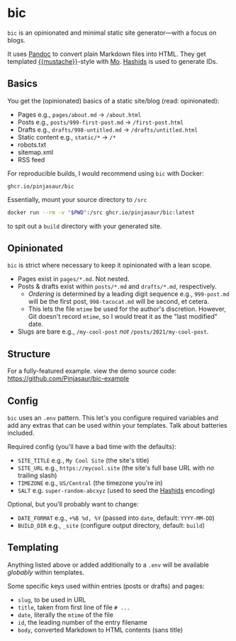 # bic

`bic` is an opinionated and minimal static site generator&mdash;with a focus on
blogs.

It uses [Pandoc] to convert plain Markdown files into HTML. They get templated
[{{mustache}}]-style with [Mo]. [Hashids] is used to generate IDs.

## Basics

You get the (opinionated) basics of a static site/blog (read: opinionated):

- Pages e.g., `pages/about.md` &rarr; `/about.html`
- Posts e.g., `posts/999-first-post.md` &rarr; `/first-post.html`
- Drafts e.g., `drafts/998-untitled.md` &rarr; `/drafts/untitled.html`
- Static content e.g., `static/*` &rarr; `/*`
- robots.txt
- sitemap.xml
- RSS feed

For reproducible builds, I would recommend using `bic` with Docker:

`ghcr.io/pinjasaur/bic`

Essentially, mount your source directory to `/src`

```bash
docker run --rm -v "$PWD":/src ghcr.io/pinjasaur/bic:latest
```

to spit out a `build` directory with your generated site.

## Opinionated

`bic` is strict where necessary to keep it opinionated with a lean scope.

- Pages exist in `pages/*.md`. Not nested.
- Posts & drafts exist within `posts/*.md` and `drafts/*.md`, respectively.
    - _Ordering_ is determined by a leading digit sequence e.g., `999-post.md`
    will be the first post, `998-tacocat.md` will be second, et cetera.
    - This lets the file `mtime` be used for the author's discretion. However,
    Git doesn't record `mtime`, so I would treat it as the "last modified" date.
- Slugs are bare e.g., `/my-cool-post` _not_ `/posts/2021/my-cool-post`.

## Structure

For a fully-featured example. view the demo source code: https://github.com/Pinjasaur/bic-example

## Config

`bic` uses an `.env` pattern. This let's you configure required variables and add
any extras that can be used within your templates. Talk about batteries included.

Required config (you'll have a bad time with the defaults):

- `SITE_TITLE` e.g., `My Cool Site` (the site's title)
- `SITE_URL` e.g., `https://mycool.site` (the site's full base URL with _no_ trailing slash)
- `TIMEZONE` e.g., `US/Central` (the timezone you're in)
- `SALT` e.g. `super-random-abcxyz` (used to seed the [Hashids] encoding)

Optional, but you'll probably want to change:

- `DATE_FORMAT` e.g., `+%B %d, %Y` (passed into `date`, default: `YYYY-MM-DD`)
- `BUILD_DIR` e.g., `_site` (configure output directory, default: `build`)

## Templating

Anything listed above or added additionally to a `.env` will be available
_globably_ within templates.

Some specific keys used within entries (posts or drafts) and pages:

- `slug`, to be used in URL
- `title`, taken from first line of file `# ...`
- `date`, literally the `mtime` of the file
- `id`, the leading number of the entry filename
- `body`, converted Markdown to HTML contents (sans title)

[Pandoc]: https://pandoc.org/
[{{mustache}}]: https://mustache.github.io/mustache.5.html
[Mo]: https://github.com/tests-always-included/mo
[Hashids]: https://hashids.org/
